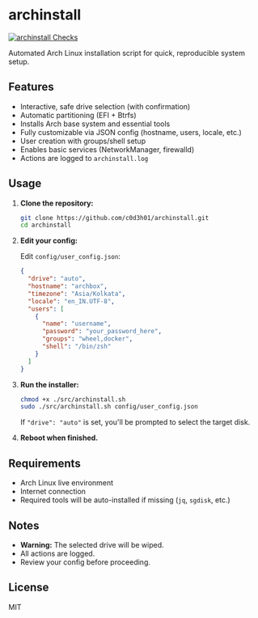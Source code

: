 # archinstall

[![archinstall Checks](https://github.com/c0d3h01/archinstall/actions/workflows/checks.yml/badge.svg)](https://github.com/c0d3h01/archinstall/actions/workflows/checks.yml)

Automated Arch Linux installation script for quick, reproducible system setup.

## Features

- Interactive, safe drive selection (with confirmation)
- Automatic partitioning (EFI + Btrfs)
- Installs Arch base system and essential tools
- Fully customizable via JSON config (hostname, users, locale, etc.)
- User creation with groups/shell setup
- Enables basic services (NetworkManager, firewalld)
- Actions are logged to `archinstall.log`

## Usage

1. **Clone the repository:**

   ```bash
   git clone https://github.com/c0d3h01/archinstall.git
   cd archinstall
   ```

2. **Edit your config:**

   Edit `config/user_config.json`:

   ```json
   {
     "drive": "auto",
     "hostname": "archbox",
     "timezone": "Asia/Kolkata",
     "locale": "en_IN.UTF-8",
     "users": [
       {
         "name": "username",
         "password": "your_password_here",
         "groups": "wheel,docker",
         "shell": "/bin/zsh"
       }
     ]
   }
   ```

3. **Run the installer:**

   ```bash
   chmod +x ./src/archinstall.sh
   sudo ./src/archinstall.sh config/user_config.json
   ```

   If `"drive": "auto"` is set, you'll be prompted to select the target disk.

4. **Reboot when finished.**

## Requirements

- Arch Linux live environment
- Internet connection
- Required tools will be auto-installed if missing (`jq`, `sgdisk`, etc.)

## Notes

- **Warning:** The selected drive will be wiped.
- All actions are logged.
- Review your config before proceeding.

## License

MIT